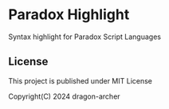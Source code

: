 # Paradox Highlight

Syntax highlight for Paradox Script Languages

## License

This project is published under MIT License

Copyright(C) 2024 dragon-archer
